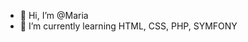 - 👋 Hi, I’m @Maria
- 🌱 I’m currently learning HTML, CSS, PHP, SYMFONY

<!---
Maria-dsa/Maria-dsa is a ✨ special ✨ repository because its `README.md` (this file) appears on your GitHub profile.
You can click the Preview link to take a look at your changes.
--->
